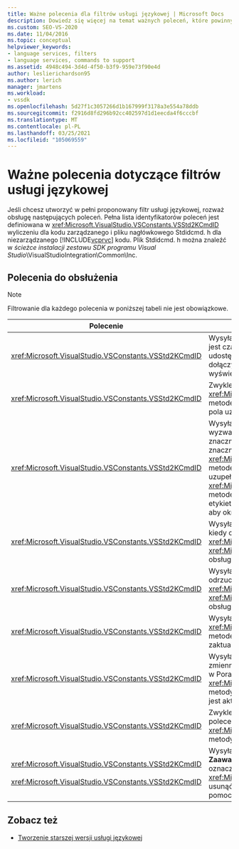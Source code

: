 ```yaml
---
title: Ważne polecenia dla filtrów usługi językowej | Microsoft Docs
description: Dowiedz się więcej na temat ważnych poleceń, które powinny być obsługiwane podczas tworzenia w pełni funkcjonalnego filtru usługi językowej w programie Visual Studio.
ms.custom: SEO-VS-2020
ms.date: 11/04/2016
ms.topic: conceptual
helpviewer_keywords:
- language services, filters
- language services, commands to support
ms.assetid: 4948c494-3d4d-4f50-b3f9-959e73f90e4d
author: leslierichardson95
ms.author: lerich
manager: jmartens
ms.workload:
- vssdk
ms.openlocfilehash: 5d27f1c3057266d1b167999f3178a3e554a78ddb
ms.sourcegitcommit: f2916d8fd296b92cc402597d1d1eecda4f6cccbf
ms.translationtype: MT
ms.contentlocale: pl-PL
ms.lasthandoff: 03/25/2021
ms.locfileid: "105069559"
---
```

# <a name="important-commands-for-language-service-filters"></a>Ważne polecenia dotyczące filtrów usługi językowej
Jeśli chcesz utworzyć w pełni proponowany filtr usługi językowej, rozważ obsługę następujących poleceń. Pełna lista identyfikatorów poleceń jest definiowana w <xref:Microsoft.VisualStudio.VSConstants.VSStd2KCmdID> wyliczeniu dla kodu zarządzanego i pliku nagłówkowego Stdidcmd. h dla niezarządzanego [!INCLUDE[vcprvc](../../code-quality/includes/vcprvc_md.md)] kodu. Plik Stdidcmd. h można znaleźć w *ścieżce instalacji zestawu SDK programu Visual Studio*\VisualStudioIntegration\Common\Inc.

## <a name="commands-to-handle"></a>Polecenia do obsłużenia

> [!NOTE]
> Filtrowanie dla każdego polecenia w poniższej tabeli nie jest obowiązkowe.

|Polecenie|Opis|
|-------------|-----------------|
|<xref:Microsoft.VisualStudio.VSConstants.VSStd2KCmdID>|Wysyłany, gdy użytkownik kliknie prawym przyciskiem myszy. To polecenie wskazuje, że jest czas na podanie menu skrótów. Jeśli to polecenie nie jest obsługiwane, Edytor tekstu udostępnia domyślne menu skrótów bez żadnych poleceń specyficznych dla języka. Aby dołączyć własne polecenia do tego menu, należy obsłużyć polecenie i samodzielnie wyświetlić menu skrótów.|
|<xref:Microsoft.VisualStudio.VSConstants.VSStd2KCmdID>|Zwykle wysyłany, gdy użytkownik wpisze kombinację klawiszy CTRL + J. Wywołaj <xref:Microsoft.VisualStudio.TextManager.Interop.IVsTextView.UpdateCompletionStatus%2A> metodę w <xref:Microsoft.VisualStudio.TextManager.Interop.IVsTextView> celu wyświetlenia pola uzupełniania instrukcji.|
|<xref:Microsoft.VisualStudio.VSConstants.VSStd2KCmdID>|Wysyłany, gdy użytkownik wpisze znak. Monitoruj to polecenie, aby określić, kiedy znak wyzwalacza jest wpisany i aby zapewnić uzupełnianie instrukcji, podpowiedzi metod i znaczników tekstu, takich jak kolorowanie składni, dopasowanie nawiasów klamrowych i znaczniki błędów. Wywołaj <xref:Microsoft.VisualStudio.TextManager.Interop.IVsTextView.UpdateCompletionStatus%2A> metodę na <xref:Microsoft.VisualStudio.TextManager.Interop.IVsTextView> potrzeby uzupełniania instrukcji i <xref:Microsoft.VisualStudio.TextManager.Interop.IVsMethodTipWindow.SetMethodData%2A> metodę na <xref:Microsoft.VisualStudio.TextManager.Interop.IVsMethodTipWindow> etykietach metod for. Aby można było obsługiwać znaczniki tekstu, Monitoruj to polecenie, aby określić, czy znakowanie jest wymagane, aby zaktualizować znaczniki.|
|<xref:Microsoft.VisualStudio.VSConstants.VSStd2KCmdID>|Wysyłany, gdy użytkownik wpisze klawisz ENTER. Monitoruj to polecenie, aby określić, kiedy odrzucić okno etykietki metody przez wywołanie <xref:Microsoft.VisualStudio.TextManager.Interop.IVsMethodData.OnDismiss%2A> metody w <xref:Microsoft.VisualStudio.TextManager.Interop.IVsMethodData> . Domyślnie widok tekstu obsługuje to polecenie.|
|<xref:Microsoft.VisualStudio.VSConstants.VSStd2KCmdID>|Wysyłany, gdy użytkownik wpisze klawisz Backspace. Monitoruj, aby określić, kiedy odrzucić okno wskazówki metody przez wywołanie <xref:Microsoft.VisualStudio.TextManager.Interop.IVsMethodData.OnDismiss%2A> metody w <xref:Microsoft.VisualStudio.TextManager.Interop.IVsMethodData> . Domyślnie widok tekstu obsługuje to polecenie.|
|<xref:Microsoft.VisualStudio.VSConstants.VSStd2KCmdID>|Wysyłany z menu lub klawisza skrótu. Wywołaj <xref:Microsoft.VisualStudio.TextManager.Interop.IVsTextView.UpdateTipWindow%2A> metodę w <xref:Microsoft.VisualStudio.TextManager.Interop.IVsTextView> celu zaktualizowania okna TIP informacjami o parametrach.|
|<xref:Microsoft.VisualStudio.VSConstants.VSStd2KCmdID>|Wysyłany, gdy użytkownik umieści wskaźnik myszy nad zmienną lub umieszcza kursor na zmiennej i wybiera **szybkie informacje** z **IntelliSense** w menu **Edycja** . Zwróć typ zmiennej w Porada przez wywołanie <xref:Microsoft.VisualStudio.TextManager.Interop.IVsTextView.UpdateTipWindow%2A> metody w <xref:Microsoft.VisualStudio.TextManager.Interop.IVsTextView> . Jeśli debugowanie jest aktywne, Wskazówka powinna również zawierać wartość zmiennej.|
|<xref:Microsoft.VisualStudio.VSConstants.VSStd2KCmdID>|Zwykle wysyłany, gdy użytkownik wpisze kombinację klawiszy CTRL + SPACJa. To polecenie informuje usługę języka o wywołaniu <xref:Microsoft.VisualStudio.TextManager.Interop.IVsTextView.UpdateCompletionStatus%2A> metody w <xref:Microsoft.VisualStudio.TextManager.Interop.IVsTextView> .|
|<xref:Microsoft.VisualStudio.VSConstants.VSStd2KCmdID><br /><br /> <xref:Microsoft.VisualStudio.VSConstants.VSStd2KCmdID>|Wysyłany z menu, zazwyczaj **komentarz** zaznaczenia lub usuwania **komentarzy** z opcji **Zaawansowane** w menu **Edycja** . <xref:Microsoft.VisualStudio.VSConstants.VSStd2KCmdID> oznacza, że użytkownik chce dodać komentarz do zaznaczonego tekstu; <xref:Microsoft.VisualStudio.VSConstants.VSStd2KCmdID> oznacza, że użytkownik chce usunąć komentarz do zaznaczonego tekstu. Te polecenia można zaimplementować tylko za pomocą usługi językowej.|

## <a name="see-also"></a>Zobacz też
- [Tworzenie starszej wersji usługi językowej](../../extensibility/internals/developing-a-legacy-language-service.md)
